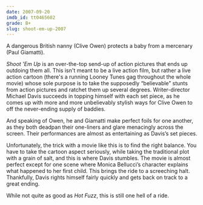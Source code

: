 ```yaml
---
date: 2007-09-20
imdb_id: tt0465602
grade: B+
slug: shoot-em-up-2007
---
```


A dangerous British nanny (Clive Owen) protects a baby from a mercenary (Paul Giamatti).

_Shoot 'Em Up_ is an over-the-top send-up of action pictures that ends up outdoing them all. This isn't meant to be a live action film, but rather a live action cartoon (there's a running Looney Tunes gag throughout the whole movie) whose sole purpose is to take the supposedly “believable” stunts from action pictures and ratchet them up several degrees. Writer-director Michael Davis succeeds in topping himself with each set piece, as he comes up with more and more unbelievably stylish ways for Clive Owen to off the never-ending supply of baddies.

And speaking of Owen, he and Giamatti make perfect foils for one another, as they both deadpan their one-liners and glare menacingly across the screen. Their performances are almost as entertaining as Davis’s set pieces.

Unfortunately, the trick with a movie like this is to find the right balance. You have to take the cartoon aspect seriously, while taking the traditional plot with a grain of salt, and this is where Davis stumbles. The movie is almost perfect except for one scene where Monica Bellucci’s character explains what happened to her first child. This brings the ride to a screeching halt. Thankfully, Davis rights himself fairly quickly and gets back on track to a great ending.

While not quite as good as <span data-imdb-id="tt0425112">_Hot Fuzz_</span>, this is still one hell of a ride.
